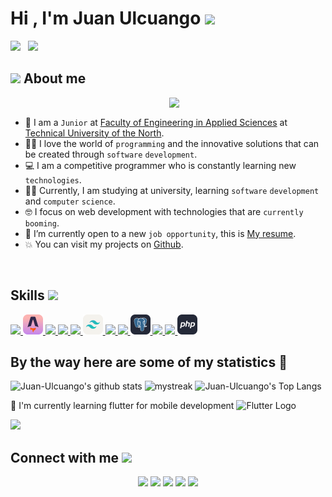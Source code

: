 <h1 align="left">Hi , I'm Juan Ulcuango <img src="https://media.giphy.com/media/hvRJCLFzcasrR4ia7z/giphy.gif" width="35"></h1>
<a href="https://www.linkedin.com/in/juan-ulcuango-b330252b2/"><img src="https://img.shields.io/badge/LinkedIn-0077B5?style=for-the-badge&logo=linkedin&logoColor=white"></img></a>&nbsp;&nbsp; <a href="https://github.com/Juan-Ulcuango"><img src="https://img.shields.io/badge/GitHub-100000?style=for-the-badge&logo=github&logoColor=white"></img></a>&nbsp;&nbsp;

<br>

## <picture><img src = "https://github.com/7oSkaaa/7oSkaaa/blob/main/Images/about_me.gif?raw=true" width = 50px></picture> About me

<picture> <img align="right" src="https://github.com/7oSkaaa/7oSkaaa/blob/main/Images/Right_Side.gif?raw=true" width = 250px></picture>

<br>

- :school: I am a `Junior` at [Faculty of Engineering in Applied Sciences](https://www.utn.edu.ec/category/fica/) at [Technical University of the North](https://www.utn.edu.ec/).
- :technologist: I love the world of `programming` and the innovative solutions that can be created through `software` `development`.
- :computer: I am a competitive programmer who is constantly learning new `technologies`.
- :student: Currently, I am studying at university, learning `software` `development` and `computer` `science`.
- :nerd_face: I focus on web development with technologies that are `currently` `booming`.
- :thinking: I’m currently open to a new `job opportunity`, this is [My resume]().
- :boom: You can visit my projects on [Github](https://github.com/Juan-Ulcuango).
<br>

<h2> Skills <img src = "https://media2.giphy.com/media/QssGEmpkyEOhBCb7e1/giphy.gif?cid=ecf05e47a0n3gi1bfqntqmob8g9aid1oyj2wr3ds3mg700bl&rid=giphy.gif" width = 32px> </h2>

<a href="https://github.com/Aditya664?tab=repositories&q=&type=&language=reactjs&sort=">
    <img width='32px' src='https://raw.githubusercontent.com/rahulbanerjee26/githubAboutMeGenerator/main/icons/reactjs.svg'>
</a>
<a href="https://github.com/Aditya664?tab=repositories&q=&type=&language=reactjs&sort=">
    <img width='32px' src='https://github.com/tandpfun/skill-icons/blob/main/icons/Astro.svg'>
</a>
<a href="https://github.com/Aditya664?tab=repositories&q=&type=&language=javascript&sort=">
    <img width='32px' src='https://raw.githubusercontent.com/rahulbanerjee26/githubAboutMeGenerator/main/icons/javascript.svg'>
</a>
<a href="https://github.com/Aditya664?tab=repositories&q=&type=&language=html&sort=">
    <img width='32px' src='https://raw.githubusercontent.com/rahulbanerjee26/githubAboutMeGenerator/main/icons/html.svg'>
</a>
<a href="https://github.com/Aditya664?tab=repositories&q=&type=&language=css&sort=">
    <img width='32px' src='https://raw.githubusercontent.com/rahulbanerjee26/githubAboutMeGenerator/main/icons/css.svg'>
</a>
<a href="https://github.com/Aditya664?tab=repositories&q=&type=&language=css&sort=">
    <img width='32px' src='https://github.com/tandpfun/skill-icons/blob/main/icons/TailwindCSS-Light.svg'>
</a>
<a href="https://github.com/Aditya664?tab=repositories&q=&type=&language=sqlite&sort=">
    <img width='32px' src='https://raw.githubusercontent.com/rahulbanerjee26/githubAboutMeGenerator/main/icons/sqlite.svg'>
</a>
<a href="https://github.com/Aditya664?tab=repositories&q=&type=&language=sqlite&sort=">
    <img width='32px' src='https://raw.githubusercontent.com/rahulbanerjee26/githubAboutMeGenerator/main/icons/mysql.svg'>
</a>
<a href="https://github.com/Aditya664?tab=repositories&q=&type=&language=sqlite&sort=">
    <img width='32px' src='https://github.com/tandpfun/skill-icons/blob/main/icons/PostgreSQL-Dark.svg'>
</a>
<a href="https://github.com/Aditya664?tab=repositories&q=&type=&language=csharp&sort=">
    <img width='32px' src='https://raw.githubusercontent.com/rahulbanerjee26/githubAboutMeGenerator/main/icons/csharp.svg'>
</a>
<a href="https://github.com/Aditya664?tab=repositories&q=&type=&language=laravel&sort=">
    <img width='32px' src='https://raw.githubusercontent.com/rahulbanerjee26/githubAboutMeGenerator/main/icons/laravel.svg'>
</a>
<a href="https://github.com/Aditya664?tab=repositories&q=&type=&language=laravel&sort=">
    <img width='32px' src='https://github.com/tandpfun/skill-icons/blob/main/icons/PHP-Dark.svg'>
</a>
<br>

## By the way here are some of my statistics 🚀
  ![Juan-Ulcuango's github stats](https://github-readme-stats.vercel.app/api?username=Juan-Ulcuango&show_icons=true&theme=tokyonight)
<img src="https://github-readme-streak-stats.herokuapp.com/?user=Juan-Ulcuango&theme=tokyonight" alt="mystreak"/>
![Juan-Ulcuango's Top Langs](https://github-readme-stats.vercel.app/api/top-langs/?username=Juan-Ulcuango&theme=tokyonight&layout=compact)

🌱 I'm currently learning flutter for mobile development <img width="30px" src="https://cdn.simpleicons.org/flutter/02569B" alt="Flutter Logo">

<a href="https://www.youtube.com/watch?v=dQw4w9WgXcQ"><img src="https://user-images.githubusercontent.com/73097560/115834477-dbab4500-a447-11eb-908a-139a6edaec5c.gif"></a>


### <h2> Connect with me <img src='https://raw.githubusercontent.com/ShahriarShafin/ShahriarShafin/main/Assets/handshake.gif' width="100px"> </h2>

<p align="center">
<a href="https://www.linkedin.com/in/juan-ulcuango-b330252b2/"><img src="https://img.shields.io/badge/-Juan%20Ulcuango-0077B5?style=flat&logo=Linkedin&logoColor=white"/></a>
<a href="mailto:ulcuangoulcuango@gmail.com"><img src="https://img.shields.io/badge/-ulcuangoulcuango@gmail.com-D14836?style=flat&logo=Gmail&logoColor=white"/></a>
<a href="https://www.instagram.com/ulcuangoandrimbajuan/"><img src="https://img.shields.io/badge/-@ulcuangoandrimbajuan-E4405F?style=flat&logo=Instagram&logoColor=white"/></a>
<a href="https://www.facebook.com/juan.ulcuango.7/"><img src="https://img.shields.io/badge/-@juanulcuango-1877F2?style=flat&logo=Facebook&logoColor=white"/></a>
<a href="https://wa.me/593979053846"><img src="https://img.shields.io/badge/-WhatsApp-25D366?style=flat&logo=WhatsApp&logoColor=white"/></a>
</p>
